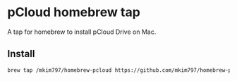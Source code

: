 # pCloud homebrew tap

A tap for homebrew to install pCloud Drive on Mac.

## Install

```bash
brew tap /mkim797/homebrew-pcloud https://github.com/mkim797/homebrew-pcloud | brew install --cask pcloud-drive
```
